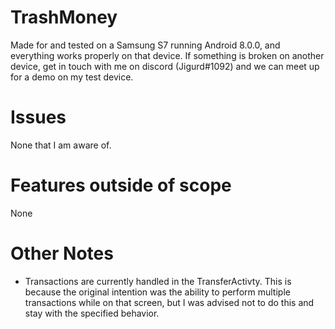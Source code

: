 # TrashMoney

Made for and tested on a Samsung S7 running Android 8.0.0, and everything works properly on that device. 
If something is broken on another device, get in touch with me on discord (Jigurd#1092) and we can meet up
for a demo on my test device.

# Issues
None that I am aware of.

# Features outside of scope
None

# Other Notes
- Transactions are currently handled in the TransferActivty. This is because the original intention was the ability to perform multiple transactions while on that screen, but I was advised not to do this and stay with the specified behavior.
